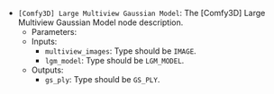- `[Comfy3D] Large Multiview Gaussian Model`: The [Comfy3D] Large Multiview Gaussian Model node description.
    - Parameters:
    - Inputs:
        - `multiview_images`: Type should be `IMAGE`.
        - `lgm_model`: Type should be `LGM_MODEL`.
    - Outputs:
        - `gs_ply`: Type should be `GS_PLY`.
